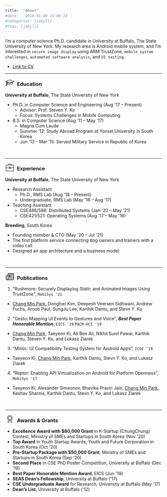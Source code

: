 ```yaml
---
title:  "About"
#date:   2016-01-08 15:04:23
#categories: [jekyll]
#tags: [jekyll]
---
```


I’m a computer science Ph.D. candidate in University at Buffalo, The State University of New York. 
My research area is Android mobile system, and I’m interested in `secure image display` using ARM
TrustZone, `mobile system challenges`, `automated software analysis`, and `UI testing`.

- [Link to CV](https://github.com/ChangMinPark/cv/blob/master/CV.pdf)


---
<img align="left" width="30" height="30" src="/images/education.png" alt="">

### &nbsp; Education

**University at Buffalo**, The State University of New York

- Ph.D. in Computer Science and Engineering (Aug '17 – Present)
  - Advisor: Prof. Steven Y. Ko
  - Focus: Systems Challenges in Mobile Computing
- B.S. in Computer Science (Aug '11 – May '17)
  - Magna Cum Laude
  - Summer ‘12: Study Abroad Program at Yonsei University in South Korea
  - Jun ‘13 – Mar ‘15: Served Military Service in Republic of Korea
<br/>

---
<img align="left" width="30" height="30" src="/images/experience.png" alt="">

### &nbsp; Experience

**University at Buffalo**, The State University of New York
- Research Assistant
  - Ph.D., RMS Lab (Aug '18 – Present)
  - Undergraduate, RMS Lab (May '16 – Aug '17)
- Teaching Assistant
  - CSE486/586: Distributed Systems (Jan '20 – May '21)
  - CSE421/521: Operating Systems (Aug '17 – May '18)

**Breeding**, South Korea
- Founding member & CTO (May '20 – Jul '21)
- The first platform service connecting dog owners and trainers with a video call
- Designed an app architecture and a business model
<br/>

---
<img align="left" width="30" height="30" src="/images/publication.png" alt="">

### &nbsp; Publications

1. "Rushmore: Securely Displaying Static and Animated Images Using TrustZone", `MobiSys '21`
  - <u>Chang Min Park</u>, Donghwi Kim, Deepesh Veersen Sidhwani, Andrew Fuchs, Arnob Paul, Sung­Ju Lee, Karthik Dantu, and Stevn Y. Ko

2. "Gesto: Mapping UI Events to Gestures and Voice", **_Best Paper Honorable Mention_**, `EICS '19` `PACM-HCI '19`
  - <u>Chang Min Park</u>, Taeyeon Ki, Ali Ben Ali, Nikhil Sunil Pawar, Karthik Dantu, Steven Y. Ko, and Lukasz Ziarek

3. “Mimic: UI Compatibility Testing System for Android Apps”, `ICSE '19`
  - Taeyeon Ki, <u>Chang Min Park</u>, Karthik Dantu, Stevn Y. Ko, and Lukasz Ziarek

4. “Reptor: Enabling API Virtualization on Android for Platform Openness”, `MobiSys '17`
  - Taeyeon Ki, Alexander Simeonov, Bhavika Pravin Jain, <u>Chang Min Park</u>, Keshav Sharma, Karthik Dantu, Stevn Y. Ko, and Lukasz Ziarek
<br/>

---
<img align="left" width="30" height="30" src="/images/award.png" alt="">

### &nbsp; Awards & Grants

- **Excellence Award with $80,000 Grant** in K-­Startup (ChungChung) Contest, Ministry of SMEs and Startups in South Korea (Nov '20)
- **Top Award** in Youth Startup Awards, Youth and Future Corporation in South Korea (Oct '20)
- **Pre-­Startup Package with $50,000 Grant**, Ministry of SMEs and Startups in South Korea (Sep '20)
- **Second Place** in CSE PhD Poster Competition, University at Buffalo (Dec '19)
- **Best Paper Honorable Mention Award**, EICS (Jun '19)
- **SEAS Dean’s Fellowship**, University at Buffalo ('17)
- **CSE Undergraduate Award** for Research, University at Buffalo (May '17)
- **Dean’s List**, University at Buffalo ('12)

<br/>
